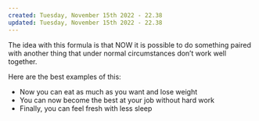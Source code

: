 ```yaml
---
created: Tuesday, November 15th 2022 - 22.38
updated: Tuesday, November 15th 2022 - 22.38
---
```

The idea with this formula is that NOW it is possible to do something paired with another thing that under normal circumstances don’t work well together.

Here are the best examples of this:

-   Now you can eat as much as you want and lose weight
-   You can now become the best at your job without hard work
-   Finally, you can feel fresh with less sleep